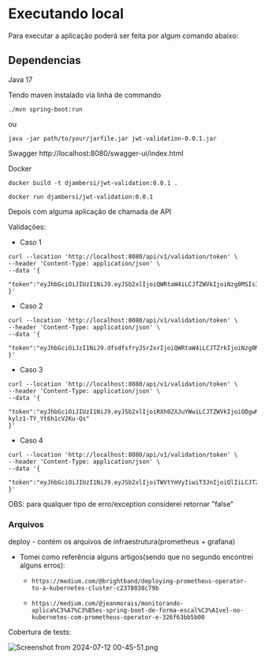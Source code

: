 # Executando local
Para executar a aplicação poderá ser feita por algum  comando abaixo:

## Dependencias
Java 17

Tendo maven instalado via linha de commando
```shell
./mvn spring-boot:run
```
ou
```shell
java -jar path/to/your/jarfile.jar jwt-validation-0.0.1.jar
```

Swagger
http://localhost:8080/swagger-ui/index.html

Docker

```shell
docker build -t djambersi/jwt-validation:0.0.1 .
```

```shell
docker run djambersi/jwt-validation:0.0.1
```

Depois com alguma aplicação de chamada de API

Validações:

* Caso 1
```shell
curl --location 'http://localhost:8080/api/v1/validation/token' \
--header 'Content-Type: application/json' \
--data '{
    "token":"eyJhbGciOiJIUzI1NiJ9.eyJSb2xlIjoiQWRtaW4iLCJTZWVkIjoiNzg0MSIsIk5hbWUiOiJUb25pbmhvIEFyYXVqbyJ9.QY05sIjtrcJnP533kQNk8QXcaleJ1Q01jWY_ZzIZuAg"
}'
```
* Caso 2
```shell
curl --location 'http://localhost:8080/api/v1/validation/token' \
--header 'Content-Type: application/json' \
--data '{
    "token":"eyJhbGciOiJzI1NiJ9.dfsdfsfryJSr2xrIjoiQWRtaW4iLCJTZrkIjoiNzg0MSIsIk5hbrUiOiJUb25pbmhvIEFyYXVqbyJ9.QY05fsdfsIjtrcJnP533kQNk8QXcaleJ1Q01jWY_ZzIZuAg"
}'
```

* Caso 3
```shell
curl --location 'http://localhost:8080/api/v1/validation/token' \
--header 'Content-Type: application/json' \
--data '{
    "token":"eyJhbGciOiJIUzI1NiJ9.eyJSb2xlIjoiRXh0ZXJuYWwiLCJTZWVkIjoiODgwMzciLCJOYW1lIjoiTTRyaWEgT2xpdmlhIn0.6YD73XWZYQSSMDf6H0i3-kylz1-TY_Yt6h1cV2Ku-Qs"
}'
```

* Caso 4
```shell
curl --location 'http://localhost:8080/api/v1/validation/token' \
--header 'Content-Type: application/json' \
--data '{
    "token":"eyJhbGciOiJIUzI1NiJ9.eyJSb2xlIjoiTWVtYmVyIiwiT3JnIjoiQlIiLCJTZWVkIjoiMTQ2MjciLCJOYW1lIjoiVmFsZGlyIEFyYW5oYSJ9.cmrXV_Flm5mfdpfNUVopY_I2zeJUy4EZ4i3Fea98zvY"
}'
```
OBS: para qualquer tipo de erro/exception considerei retornar "false"

### Arquivos 
deploy - contém os arquivos de infraestrutura(prometheus + grafana)
* Tomei como referência alguns artigos(sendo que no segundo encontrei alguns erros):
  *     https://medium.com/@brightband/deploying-prometheus-operator-to-a-kubernetes-cluster-c2378038c79b
  *     https://medium.com/@jeanmorais/monitorando-aplica%C3%A7%C3%B5es-spring-boot-de-forma-escal%C3%A1vel-no-kubernetes-com-prometheus-operator-e-326f63bb5b00
  


Cobertura de tests:

![Screenshot from 2024-07-12 00-45-51.png](..%2F..%2FPictures%2FScreenshots%2FScreenshot%20from%202024-07-12%2000-45-51.png)
